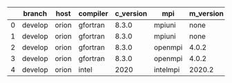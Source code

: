 |    | branch   | host   | compiler   | c_version   | mpi      | m_version   | o_g   | os    | build   |   u_pass |   u_fail |   s_pass |   s_fail |   e_pass |   e_fail |   nuopc_pass |   nuopc_fail | artifacts_hash                           | modified            |
|----|----------|--------|------------|-------------|----------|-------------|-------|-------|---------|----------|----------|----------|----------|----------|----------|--------------|--------------|------------------------------------------|---------------------|
|  0 | develop  | orion  | gfortran   | 8.3.0       | mpiuni   | none        | O     | Linux | Fail    |     7550 |        0 |        8 |        0 |       43 |        0 |            0 |           50 | bfd3b26108d3315d650af5a50f317d5de1fda1a8 | 02/27/2022_19:30:05 |
|  1 | develop  | orion  | gfortran   | 8.3.0       | mpiuni   | none        | g     | Linux | Fail    |    12174 |        0 |        8 |        0 |       43 |        0 |            0 |           50 | 795c77e82bde195df35c4bfba74c09571632f0f7 | 02/27/2022_19:30:05 |
|  2 | develop  | orion  | gfortran   | 8.3.0       | openmpi  | 4.0.2       | O     | Linux | Pass    |     9071 |        0 |       49 |        0 |       80 |        0 |           50 |            0 | 09d708ce4a89279263e3334bfa1086527ef729c3 | 02/27/2022_19:30:05 |
|  3 | develop  | orion  | gfortran   | 8.3.0       | openmpi  | 4.0.2       | g     | Linux | Pass    |    13695 |        0 |       49 |        0 |       80 |        0 |           50 |            0 | 67175eddd29bf855012fd78a8876240eb508db1e | 02/27/2022_19:30:05 |
|  4 | develop  | orion  | intel      | 2020        | intelmpi | 2020.2      | O     | Linux | Pass    |     9069 |        2 |       49 |        0 |       80 |        0 |           50 |            0 | b181e3c471245f2b3c6df82f3a8f9e6a06f342db | 02/27/2022_19:30:05 |